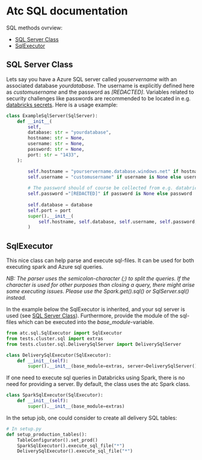 # Atc SQL documentation

SQL methods ovrview:

* [SQL Server Class](#sql-server-class)
* [SqlExecutor](#sqlexecutor)

## SQL Server Class
Lets say you have a Azure SQL server called *youservername* with an associated database *yourdatabase*. The username is explicitly defined here as *customusername* and the password as *[REDACTED]*. Variables related to security challenges like passwords are recommended to be located in e.g. [databricks secrets](https://docs.databricks.com/security/secrets/index.html). Here is a usage example:
 
```python
class ExampleSqlServer(SqlServer):
    def __init__(
        self,
        database: str = "yourdatabase",
        hostname: str = None,
        username: str = None,
        password: str = None,
        port: str = "1433",
    ):

        self.hostname = "yourservername.database.windows.net" if hostname is None else hostname
        self.username = "customusername" if username is None else username
        
        # The password should of course be collected from e.g. databricks secrets
        self.password ="[REDACTED]" if password is None else password 
        
        self.database = database
        self.port = port
        super().__init__(
            self.hostname, self.database, self.username, self.password, self.port
        )
```


## SqlExecutor
This nice class can help parse and execute sql-files. It can be used for both executing spark and Azure sql queries.

*NB: The parser uses the semicolon-character (;) to split the queries. If the character is used for other purposes than closing a query, there might arise some executing issues. Please use the Spark.get().sql() or SqlServer.sql() instead.* 

In the example below the SqlExecutor is inherited, and your sql server is used (see [SQL Server Class](#sql-server-class)). Furthermore, provide the module of the sql-files which can be executed into the *base_module*-variable.  
 
```python
from atc.sql.SqlExecutor import SqlExecutor
from tests.cluster.sql import extras
from tests.cluster.sql.DeliverySqlServer import DeliverySqlServer

class DeliverySqlExecutor(SqlExecutor):
    def __init__(self):
        super().__init__(base_module=extras, server=DeliverySqlServer())
```

If one need to execute sql queries in Databricks using Spark, there is no need for providing a server. By default, the class uses the atc Spark class. 
```python
class SparkSqlExecutor(SqlExecutor):
    def __init__(self):
        super().__init__(base_module=extras)
```

In the setup job, one could consider to create all delivery SQL tables:

```python
# In setup.py
def setup_production_tables():
    TableConfigurator().set_prod()
    SparkSqlExecutor().execute_sql_file("*")
    DeliverySqlExecutor().execute_sql_file("*")
```
